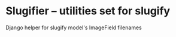 Slugifier – utilities set for slugify
=================

Django helper for slugify model's ImageField filenames
